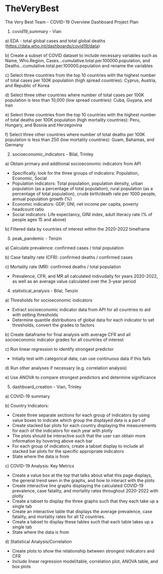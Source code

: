 # TheVeryBest
The Very Best Team - COVID-19 Overview Dashboard Project Plan


1) covid19_summary - Vian 

a) EDA - total global cases and total global deaths (https://data.who.int/dashboards/covid19/data)

b) Create a subset of COVID dataset to include necessary variables such as Name, Who.Region, Cases...cumulative.total.per.100000.population, and Deaths...cumulative.total.per.100000.population and rename the variables

c) Select three countries from the top 10 countries with the highest number of total cases per 100K population (high spread countries): Cyprus, Austria, and Republic of Korea

d) Select three other countries where number of total cases per 100K population is less than 10,000 (low spread countries): Cuba, Guyana, and Iran

e) Select three countries from the top 10 countries with the highest number of total deaths per 100K population (high mortality countries): Peru, Hungary, and Bosnia and Herzegovina

f) Select three other countries where number of total deaths per 100K population is less than 250 (low mortality countries): Guam, Bahamas, and Germany


2) socioeconomic_indicators - Bilal, Trinley

a) Obtain primary and additional socioeconomic indicators from API
  - Specifically, look for the three groups of indicators: Population, Economic, Social
  - Population indicators: Total population, population density, urban population (as a percentage of total population), rural population (as a percentage of total population), crude birth/death rate per 1000 people, annual population growth (%)
  - Economic indicators: GDP, GNI, net income per capita, poverty headcount ratio
  - Social indicators: Life expectancy, GINI index, adult literacy rate (% of people ages 15 and above)

b) Filtered data by countries of interest within the 2020-2022 timeframe


3) peak_pandemic - Tenzin

a) Calculate prevalence: confirmed cases / total population

b) Case fatality rate (CFR): confirmed deaths / confirmed cases

c) Mortality rate (MR): confirmed deaths / total population
  - Prevalence, CFR, and MR all calculated indivudally for years 2020-2022, as well as an average value calculated over the 3-year period


4) statistical_analysis - Bilal, Tenzin

a) Thresholds for socioeconomic indicators
 - Extract socioeconomic indicator data from API for all countries to aid with setting thresholds
 - Determine quantile distributions of global data for each indicator to set thresholds, convert the grades to factors
   
b) Create dataframe for final analysis with average CFR and all socioeconomic indicator grades for all countries of interest

c) Run linear regression to identify strongest predictor
 - Intially test with categorical data; can use continuous data if this fails
   
d) Run other analyses if necessary (e.g. correlation analysis)

e) Use ANOVA to compare strongest predictors and determine significance


5) dashboard_creation - Vian, Trinley
   
a) COVID-19 summary

b) Country Indicators: 
  - Create three separate sections for each group of indicators by using value boxes to indicate which group the displayed data is a part of
  - Create stacked bar plots for each country displaying the measurements for each of the indicators for each year with plotly
  - The plots should be interactive such that the user can obtain more information by hovering above each bar
  - For each group of indicators, create a tabset display to include all stacked bar plots for the specific appropriate indicators
  - State where the data is from
    
c) COVID-19 Analysis: Key Metrics
  - Create a value box at the top that talks about what this page displays, the general trend seen in the graphs, and how to interact with the plots
  - Create interactive line graphs displaying the calculated COVID-19 prevalence, case fatality, and mortality rates throughout 2020-2022 with plotly
  - Create a tabset to display the three graphs such that they each take up a single tab
  - Create an interactive table that displays the average prevalence, case fatality, and mortality rates for all 12 countries. 
  - Create a tabset to display these tables such that each table takes up a single tab
  - State where the data is from
  
d) Statistical Analysis/Correlation
 - Create plots to show the relationship between strongest indicators and CFR
 - Include linear regression model/table, correlation plot, ANOVA table, and box plots
